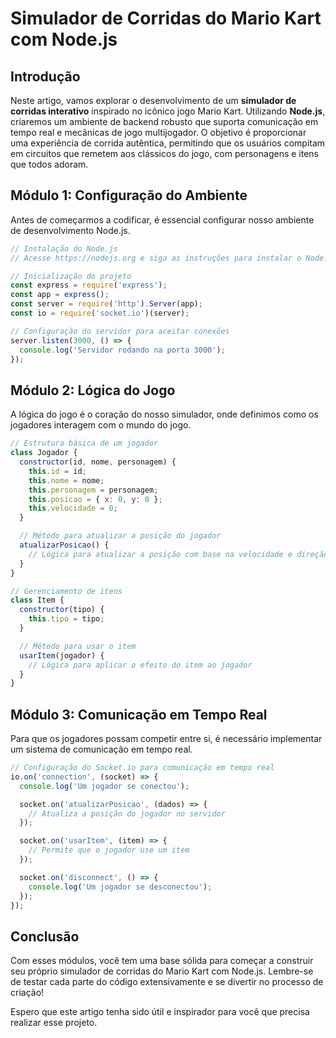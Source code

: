 # Simulador de Corridas do Mario Kart com Node.js

## Introdução
Neste artigo, vamos explorar o desenvolvimento de um **simulador de corridas interativo** inspirado no icônico jogo Mario Kart. Utilizando **Node.js**, criaremos um ambiente de backend robusto que suporta comunicação em tempo real e mecânicas de jogo multijogador. O objetivo é proporcionar uma experiência de corrida autêntica, permitindo que os usuários compitam em circuitos que remetem aos clássicos do jogo, com personagens e itens que todos adoram.

## Módulo 1: Configuração do Ambiente

Antes de começarmos a codificar, é essencial configurar nosso ambiente de desenvolvimento Node.js.

```javascript
// Instalação do Node.js
// Acesse https://nodejs.org e siga as instruções para instalar o Node.js no seu sistema.

// Inicialização do projeto
const express = require('express');
const app = express();
const server = require('http').Server(app);
const io = require('socket.io')(server);

// Configuração do servidor para aceitar conexões
server.listen(3000, () => {
  console.log('Servidor rodando na porta 3000');
});
```

## Módulo 2: Lógica do Jogo

A lógica do jogo é o coração do nosso simulador, onde definimos como os jogadores interagem com o mundo do jogo.

```javascript
// Estrutura básica de um jogador
class Jogador {
  constructor(id, nome, personagem) {
    this.id = id;
    this.nome = nome;
    this.personagem = personagem;
    this.posicao = { x: 0, y: 0 };
    this.velocidade = 0;
  }

  // Método para atualizar a posição do jogador
  atualizarPosicao() {
    // Lógica para atualizar a posição com base na velocidade e direção
  }
}

// Gerenciamento de itens
class Item {
  constructor(tipo) {
    this.tipo = tipo;
  }

  // Método para usar o item
  usarItem(jogador) {
    // Lógica para aplicar o efeito do item ao jogador
  }
}
```

## Módulo 3: Comunicação em Tempo Real

Para que os jogadores possam competir entre si, é necessário implementar um sistema de comunicação em tempo real.

```javascript
// Configuração do Socket.io para comunicação em tempo real
io.on('connection', (socket) => {
  console.log('Um jogador se conectou');

  socket.on('atualizarPosicao', (dados) => {
    // Atualiza a posição do jogador no servidor
  });

  socket.on('usarItem', (item) => {
    // Permite que o jogador use um item
  });

  socket.on('disconnect', () => {
    console.log('Um jogador se desconectou');
  });
});
```

## Conclusão

Com esses módulos, você tem uma base sólida para começar a construir seu próprio simulador de corridas do Mario Kart com Node.js. Lembre-se de testar cada parte do código extensivamente e se divertir no processo de criação!

Espero que este artigo tenha sido útil e inspirador para você que precisa realizar esse projeto.
